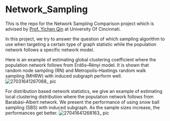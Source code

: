 # Network_Sampling

This is the repo for the Network Sampling Comparison project which is advised by [Prof. Yichen Qin](https://business.uc.edu/faculty-and-research/departments/obais/faculty/yichen-qin.html) at University Of Cincinnati.

In this project, we try to answer the question of which sampling algorithm to use when targeting a certain type of graph statistic while the population network follows a specific network model.

Here is an example of estimating global clustering coefficient where the population network follows from Erdős–Rényi model. It is shown that random node sampling (RN) and Metropolis–Hastings random walk sampling (MHRW) with induced subgraph perform well.
![27031641267068_ pic](https://user-images.githubusercontent.com/91963401/148006032-4ddb3c55-4664-4424-b8a0-5c43d6aba88f.jpg)


For distribution based network statistics, we give an example of estimating local clustering distribution where the population network follows from Barabási–Albert network. We present the performance of using snow ball sampling (SBS) with induced subgraph. As the sample sizes increase, the performances get better.
![27041641268163_ pic](https://user-images.githubusercontent.com/91963401/148007197-c8488b80-1f0f-4c81-9efb-f4d085eb33da.jpg)
